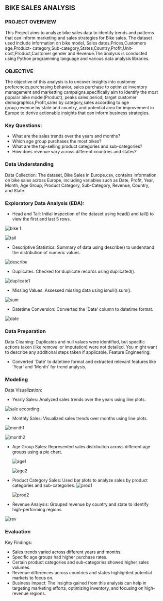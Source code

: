 ## BIKE SALES ANALYSIS

### PROJECT OVERVIEW
This Project aims to analyze bike sales data to identify trends and patterns that can inform marketing and sales strategies for Bike sales. The dataset used include information on bike model, Sales dates,Prices,Customers age,Product- category,Sub-category,States,Country,Profit,Unit-cost,Product,Customer gender and Revenue.The analysis is conducted using Python programming language and various data analysis libraries.

### OBJECTIVE
The objective of this analysis is to uncover insights into customer preferences,purchasing behavior, sales purchase to optimize inventory management and marketting campaigns,specifically aim to identify the most popular bike model(Product), peaks sales period, target customer demographics,Profit,sales by category,sales according to age group,revenue by state and country, and potential area for improvement in Europe to derive actionable insights that can inform business strategies.
### Key Questions:
- What are the sales trends over the years and months?
- Which age group purchases the most bikes?
- What are the top-selling product categories and sub-categories?
- How does revenue vary across different countries and states?
### Data Understanding
Data Collection: The dataset, Bike Sales in Europe.csv, contains information on bike sales across Europe, including variables such as Date, Profit, Year, Month, Age Group, Product Category, Sub-Category, Revenue, Country, and State.

### Exploratory Data Analysis (EDA):

- Head and Tail: Initial inspection of the dataset using head() and tail() to view the first and last 5 rows.


 ![bike 1](https://github.com/user-attachments/assets/a2f3e60d-9d0d-45ab-a636-a34bffb14c3d)

 ![tail](https://github.com/user-attachments/assets/2cfa35db-43c4-4447-b580-ae4d426ef606)

- Descriptive Statistics: Summary of data using describe() to understand the distribution of numeric values.

 ![describe](https://github.com/user-attachments/assets/375bfdb3-f067-4e3a-a4dc-e476ad150bc0)


- Duplicates: Checked for duplicate records using duplicated().

 ![duplicate1](https://github.com/user-attachments/assets/42491909-4282-41c3-8ec1-9d8656cde1b6)

- Missing Values: Assessed missing data using isnull().sum().

 ![sum](https://github.com/user-attachments/assets/ae669792-a50a-432e-88e3-a6c54f2fb23c)

- Datetime Conversion: Converted the 'Date' column to datetime format.

 ![date](https://github.com/user-attachments/assets/bb484229-dc85-46d3-9f7f-eac0f3f88451)

### Data Preparation
Data Cleaning:
Duplicates and null values were identified, but specific actions taken (like removal or imputation) were not detailed. You might want to describe any additional steps taken if applicable.
Feature Engineering:
- Converted 'Date' to datetime format and extracted relevant features like 'Year' and 'Month' for trend analysis.
### Modeling
Data Visualization:
- Yearly Sales: Analyzed sales trends over the years using line plots.

 ![sale according](https://github.com/user-attachments/assets/b007db75-f26e-403d-a0d9-47663690d1b9)

- Monthly Sales: Visualized sales trends over months using line plots.

![month1](https://github.com/user-attachments/assets/881fefee-ea59-4ca2-a63e-f8ffd3007231)

![month2](https://github.com/user-attachments/assets/fcd8d1b8-a452-42de-88b4-3e3a2573c5c7)

- Age Group Sales: Represented sales distribution across different age groups using a pie chart.

  ![age1](https://github.com/user-attachments/assets/11082a6c-589e-421c-9164-8a9619c71adb)

  ![age2](https://github.com/user-attachments/assets/616a9e59-20b1-4c9e-9342-b37c18cfee99)


- Product Category Sales: Used bar plots to analyze sales by product categories and sub-categories.
  ![prod1](https://github.com/user-attachments/assets/6f4a943d-c809-45f2-8f54-f3b93138b49d)

  ![prod2](https://github.com/user-attachments/assets/9ac66989-b217-48fa-8b75-7aeecccc5a1d)


- Revenue Analysis: Grouped revenue by country and state to identify high-performing regions.

 ![rev](https://github.com/user-attachments/assets/2b7713f5-2960-4b33-a4cd-b4e7f8d162ee)

### Evaluation
Key Findings:
- Sales trends varied across different years and months.
- Specific age groups had higher purchase rates.
- Certain product categories and sub-categories showed higher sales volumes.
- Revenue differences across countries and states highlighted potential markets to focus on.
- Business Impact: The insights gained from this analysis can help in targeting marketing efforts, optimizing inventory, and focusing on high-revenue regions.




